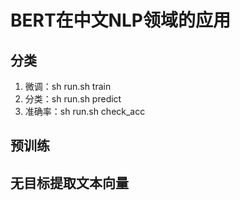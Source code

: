 # BERT在中文NLP领域的应用

## 分类
1. 微调：sh run.sh train
2. 分类：sh run.sh predict
3. 准确率：sh run.sh check_acc

## 预训练
## 无目标提取文本向量